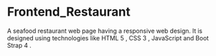 # Frontend_Restaurant
A seafood restaurant web page having  a responsive web design.
It is designed using technologies like HTML 5 , CSS 3 , JavaScript and Boot Strap 4 . 
